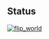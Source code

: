 ## Status

[![flip_world](https://catalog.flipperzero.one/application/flip_world/widget)](https://catalog.flipperzero.one/application/flip_world/page)